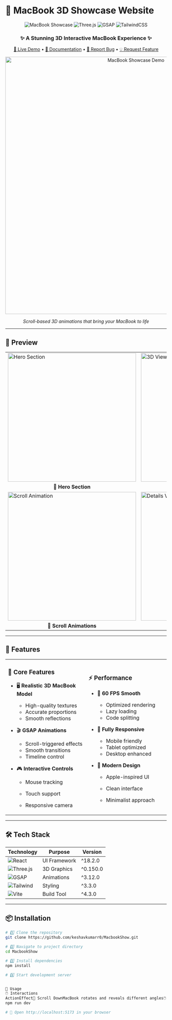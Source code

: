 # 🍎 MacBook 3D Showcase Website

<div align="center">
  
  ![MacBook Showcase](https://img.shields.io/badge/React-61DAFB?style=for-the-badge&logo=react&logoColor=black)
  ![Three.js](https://img.shields.io/badge/Three.js-000000?style=for-the-badge&logo=three.js&logoColor=white)
  ![GSAP](https://img.shields.io/badge/GSAP-88CE02?style=for-the-badge&logo=greensock&logoColor=white)
  ![TailwindCSS](https://img.shields.io/badge/Tailwind_CSS-38B2AC?style=for-the-badge&logo=tailwind-css&logoColor=white)
  
  ### ✨ A Stunning 3D Interactive MacBook Experience ✨
  
  [🚀 Live Demo](#) • [📖 Documentation](#) • [🐛 Report Bug](#) • [💡 Request Feature](#)
  
  <img src="https://raw.githubusercontent.com/keshavkumarr0/MacbookShow/main/preview.gif" alt="MacBook Showcase Demo" width="800px">
  
  *Scroll-based 3D animations that bring your MacBook to life*

</div>

---

## 🎥 Preview

<div align="center">
  <table>
    <tr>
      <td><img src="https://raw.githubusercontent.com/keshavkumarr0/MacbookShow/main/screenshots/hero.png" alt="Hero Section" width="400px"></td>
      <td><img src="https://raw.githubusercontent.com/keshavkumarr0/MacbookShow/main/screenshots/3d-view.png" alt="3D View" width="400px"></td>
    </tr>
    <tr>
      <td align="center"><b>🎨 Hero Section</b></td>
      <td align="center"><b>🔮 3D Interactive View</b></td>
    </tr>
    <tr>
      <td><img src="https://raw.githubusercontent.com/keshavkumarr0/MacbookShow/main/screenshots/scroll.png" alt="Scroll Animation" width="400px"></td>
      <td><img src="https://raw.githubusercontent.com/keshavkumarr0/MacbookShow/main/screenshots/details.png" alt="Details View" width="400px"></td>
    </tr>
    <tr>
      <td align="center"><b>📜 Scroll Animations</b></td>
      <td align="center"><b>💎 Product Details</b></td>
    </tr>
  </table>
</div>

---

## 🚀 Features

<table>
  <tr>
    <td width="50%">
      
### 🎯 Core Features
      
- 🖥️ **Realistic 3D MacBook Model**
  - High-quality textures
  - Accurate proportions
  - Smooth reflections
  
- 🎬 **GSAP Animations**
  - Scroll-triggered effects
  - Smooth transitions
  - Timeline control
  
- 🎮 **Interactive Controls**
  - Mouse tracking
  - Touch support
  - Responsive camera
      
    </td>
    <td width="50%">
      
### ⚡ Performance
      
- 🚄 **60 FPS Smooth**
  - Optimized rendering
  - Lazy loading
  - Code splitting
  
- 📱 **Fully Responsive**
  - Mobile friendly
  - Tablet optimized
  - Desktop enhanced
  
- 🎨 **Modern Design**
  - Apple-inspired UI
  - Clean interface
  - Minimalist approach
      
    </td>
  </tr>
</table>

---

## 🛠️ Tech Stack

<div align="center">

| Technology | Purpose | Version |
|------------|---------|---------|
| ![React](https://img.shields.io/badge/-React-61DAFB?style=flat-square&logo=react&logoColor=black) | UI Framework | ^18.2.0 |
| ![Three.js](https://img.shields.io/badge/-Three.js-000000?style=flat-square&logo=three.js&logoColor=white) | 3D Graphics | ^0.150.0 |
| ![GSAP](https://img.shields.io/badge/-GSAP-88CE02?style=flat-square&logo=greensock&logoColor=white) | Animations | ^3.12.0 |
| ![Tailwind](https://img.shields.io/badge/-Tailwind-38B2AC?style=flat-square&logo=tailwind-css&logoColor=white) | Styling | ^3.3.0 |
| ![Vite](https://img.shields.io/badge/-Vite-646CFF?style=flat-square&logo=vite&logoColor=white) | Build Tool | ^4.3.0 |

</div>

---

## 📦 Installation
```bash
# 1️⃣ Clone the repository
git clone https://github.com/keshavkumarr0/MacbookShow.git

# 2️⃣ Navigate to project directory
cd MacbookShow

# 3️⃣ Install dependencies
npm install

# 4️⃣ Start development server


🎯 Usage
🖱️ Interactions
ActionEffect📜 Scroll DownMacBook rotates and reveals different angles🖱️ Mouse MoveCamera follows cursor for parallax effect👆 Touch DragMobile-friendly 3D navigation🔍 ZoomPinch to zoom on mobile devices
npm run dev

# 🎉 Open http://localhost:5173 in your browser
